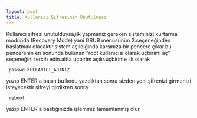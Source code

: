 ```yaml
---
layout: post
title: Kullanıcı Şifresinin Unutulması
---
```


Kullanıcı şifresi unutulduysa,ilk yapmanız gereken sisteminizi kurtarma modunda (Recovery Mode) yani GRUB menüsünün 2.seçeneğinden başlatmak olacaktır.sistem açıldığında karşınıza bir pencere çıkar.bu pencerenin en sonunda bulunan "root kullanıcısı olarak uçbirimi aç" seçeneğini tercih edin.altta uçbirim açılır.uçbirime ilk olarak

<code> passwd KULLANICI_ADINIZ </code>

yazıp ENTER a basın.bu kodu yazdıktan sonra sizden yeni şifrenizi girmenizi isteyecektir.şifreyi girdikten sonra

<code> reboot </code>

yazıp ENTER a bastığınızda işleminiz tamamlanmış olur.
